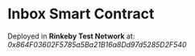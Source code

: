 # Inbox Smart Contract


Deployed in **Rinkeby Test Network** at: *0x864F03602F5785a5Ba21B16a8Dd97d5285D2F540*
